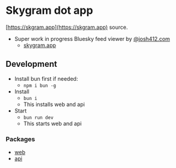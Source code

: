# Skygram dot app

[https://skgram.app](https://skgram.app) source.

- Super work in progress Bluesky feed viewer by [@josh412.com](https://bsky.app/profile/josh412.com)
  - [skygram.app](https://bsky.app/profile/skygram.app)

## Development

- Install bun first if needed:
  - `npm i bun -g`
- Install
  - `bun i`
  - This installs web and api
- Start
  - `bun run dev`
  - This starts web and api

### Packages

- [web](./skygram-web/README.md)
- [api](./skygram-api/README.md)
